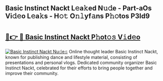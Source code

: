 ## Basic Instinct Nackt L𝚎a𝚔ed N𝚞𝚍e - Part-aOs Vi𝚍𝚎o L𝚎a𝚔s - H𝚘𝚝 O𝚗𝚕yf𝚊ns P𝚑𝚘tos P3Id9

# <h2><a href="http://kfbtjh.oniu.top/?m=Basic+Instinct+Nackt">🔗👉 🔴 Basic Instinct Nackt P𝚑ot𝚘𝚜 V𝚒d𝚎o</a></h2>

[![Basic Instinct Nackt Nu𝚍e𝚜](https://i.imgur.com/0qMVB7G.gif)](http://kfbtjh.oniu.top/?m=Basic+Instinct+Nackt)
Online thought leader Basic Instinct Nackt, known for publishing dance and lifestyle material, consisting of presentations and personal vlogs. Dedicated community organizer Basic Instinct Nackt, celebrated for their efforts to bring people together and improve their community.  
